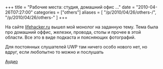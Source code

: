 +++
title = "Рабочие места: студия, домашний офис ..."
date = "2010-04-26T07:27:00"
categories = ["others"]
aliases = [
    "/p/2010/04/26/others-/",
    "/p/2010/04/26/others-"
]
+++


На сайте [lifehacker.ru](http://lifehacker.ru/2010/04/26/rabochie-mesta-studija-domashnijj-ofis-i-metody-raboty-ot-podkastera-umputuna-umputun) вышел мой монолог на заданную тему. Тема была про домашний оффис, железки, провода, столы и прочее в этой области. Все это в виде подкаста и поясняющих фотографий.

Для постоянных слушателей UWP там ничего особо нового нет, но вдруг, если любопытно то можно и послушать

[Аудио](http://archive.rucast.net/uwp/media/lh_ump.mp3)

<audio src="http://archive.rucast.net/uwp/media/lh_ump.mp3" preload="none">